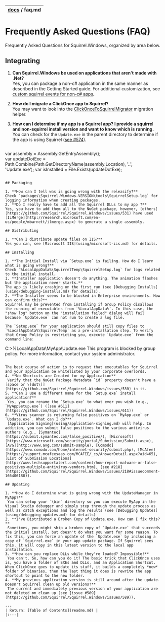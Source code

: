 | [docs](.) / faq.md |
|:---|

# Frequently Asked Questions (FAQ)

Frequently Asked Questions for Squirrel.Windows, organized by area below.

## Integrating

1. **Can Squirrel.Windows be used on applications that aren't made with .Net?**  
   Yes, you can package a non-c# application in the same manner as described in the Getting Started guide. For additional customization, see [custom squirrel events for non-c# apps](using/custom-squirrel-events-non-CS.md).  
1. **How do I migrate a ClickOnce app to Squirrel?**  
   You may want to look into the [ClickOnceToSquirrelMigrator](https://github.com/flagbug/ClickOnceToSquirrelMigrator) migration helper.
1. **How can I determine if my app is a Squirrel app? I provide a squirrel and non-squirrel install version and want to know which is running.**  
   You can check for the `Update.exe` in the parent directory to determine if the app is using Squirrel ([see #574](https://github.com/Squirrel/Squirrel.Windows/issues/574#issuecomment-176043311)).
   
   ```
var assembly = Assembly.GetEntryAssembly();   
var updateDotExe = Path.Combine(Path.GetDirectoryName(assembly.Location), '..', 'Update.exe');
var isInstalled = File.Exists(updateDotExe);
   ```

## Packaging

1. **How can I tell was is going wrong with the releasify?**  
   Check `packages\Squirrel.Windows.VERSION\tools\SquirrelSetup.log` for logging information when creating packages.
2. **Do I really have to add all the Squirrel DLLs to my app ?**
   Yes, you have to add them all to the NuGet package, however, [others](https://github.com/Squirrel/Squirrel.Windows/issues/531) have used [ILMerge](http://research.microsoft.com/en-us/people/mbarnett/ilmerge.aspx) to generate a single assembly.

## Distributing

1. **Can I distribute update files on IIS?**  
Yes you can, see [Microsoft IIS](using/microsoft-iis.md) for details.

## Installing

1. **The Initial Install via `Setup.exe` is failing. How do I learn what is going wrong?**  
   Check `%LocalAppData%\SquirrelTemp\SquirrelSetup.log` for logs related to the initial install.
1. **Installer application doesn't do anything. The animation flashes but the application never starts.**  
   The app is likely crashing on the first run (see [Debugging Installs](using/debugging-installs.md) for details).
2. **The Installer seems to be blocked in Enterprise environments. How can confirm this?**  
  Squirrel may be prevented from installing if Group Policy disallows the running of executables from `%LocalAppData%`. In this case, the "show log" button on the "installation failed" dialog will fail because `Update.exe` can not run to create a log file.  
  
  The `Setup.exe` for your application should still copy files to `%LocalAppData%\SquirrelTemp` as a pre-installation step. To verify that Group Policy is restricting you, execute `Update.exe` from the command line:

  ```
C:\>%LocalAppData\MyApp\Update.exe
This program is blocked by group policy. For more information, contact your system administrator.
  ```

  The best course of action is to request that executables for Squirrel and your application be whitelisted by your corporate overlords.
4. **No Shortcuts are Created for my Application**
   Verify that the NuGet Package Metadata `id` property doesn't have a [space or \[dot\]](https://github.com/Squirrel/Squirrel.Windows/issues/530) in it.
5. **Can I use a different name for the `Setup.exe` install application?**  
   Yes, you can rename the `Setup.exe` to what ever you wish (e.g., `MyAppSetup.exe`) ([see #611](https://github.com/Squirrel/Squirrel.Windows/issues/611))
6. **Virus scanner is returning false positives on `MyApp.exe` or `Update.exe`. What can I do?**  
   [Application Signing](using/application-signing.md) will help. In addition, you can submit false positives to the various antivirus authors (e.g., [Symantec](https://submit.symantec.com/false_positive/), [Microsoft](https://www.microsoft.com/security/portal/Submission/Submit.aspx), [AVG](http://www.avg.com/submit-sample), [Comodo](https://www.comodo.com/home/internet-security/submit.php), [McAfee](https://support.mcafeesaas.com/MCAFEE/_cs/AnswerDetail.aspx?aid=65), [List of Submission Locations](http://www.techsupportalert.com/content/how-report-malware-or-false-positives-multiple-antivirus-vendors.htm), [see #218](https://github.com/Squirrel/Squirrel.Windows/issues/218#issuecomment-166406180)).

## Updating

1. **How do I determine what is going wrong with the UpdateManager in MyApp?**  
   You can setup your `\bin` directory so you can execute MyApp in the Visual Studio debugger and simply step through the update process as well as catch exceptions and log the results (see [Debugging Updates](using/debugging-updates.md) for details)
2. **I've Distributed a Broken Copy of Update.exe. How can I fix this?**  
   Sometimes, you might ship a broken copy of `Update.exe` that succeeds the initial install, but doesn't do what you want for some reason. To fix this, you can force an update of the `Update.exe` by including a copy of `Squirrel.exe` in your app update package. If Squirrel sees this, it will copy in this latest version to the local app installation.
3. **How can you replace DLLs while they're loaded? Impossible!**  
   You can't. So, how can you do it? The basic trick that ClickOnce uses is, you have a folder of EXEs and DLLs, and an Application Shortcut. When ClickOnce goes to update its stuff, it builds a completely *new* folder of binaries, then the last thing it does is rewrite the app shortcut to point to the new folder.
4. **My previous application version is still around after the update. Doesn't Squirrel clean up old versions?**  
   The current and immediately previous version of your application are not deleted on clean up (see [issue #589](https://github.com/Squirrel/Squirrel.Windows/issues/589)). 

---
| Return: [Table of Contents](readme.md) |
|:---|
